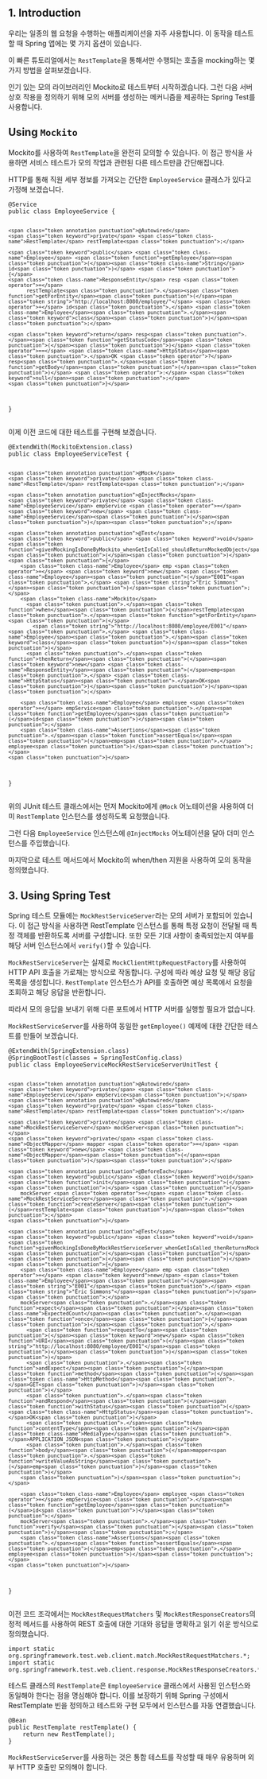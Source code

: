 <h2 id="1-introduction">1. Introduction</h2>
<p>우리는 일종의 웹 요청을 수행하는 애플리케이션을 자주 사용합니다. 이 동작을 테스트할 때 Spring 앱에는 몇 가지 옵션이 있습니다.</p>
<p>이 빠른 튜토리얼에서는 <code>RestTemplate</code>을 통해서만 수행되는 호출을 mocking하는 몇 가지 방법을 살펴보겠습니다.</p>
<p>인기 있는 모의 라이브러리인 Mockito로 테스트부터 시작하겠습니다. 그런 다음 서버 상호 작용을 정의하기 위해 모의 서버를 생성하는 메커니즘을 제공하는 Spring Test를 사용합니다.</p>
<h2 id="using-mockito">Using <code>Mockito</code></h2>
<p>Mockito를 사용하여 <code>RestTemplate</code>을 완전히 모의할 수 있습니다. 이 접근 방식을 사용하면 서비스 테스트가 모의 작업과 관련된 다른 테스트만큼 간단해집니다.</p>
<p>HTTP를 통해 직원 세부 정보를 가져오는 간단한 <code>EmployeeService</code> 클래스가 있다고 가정해 보겠습니다.</p>
<pre><code class="language-java"><span class="token annotation punctuation">@Service</span>
<span class="token keyword">public</span> <span class="token keyword">class</span> <span class="token class-name">EmployeeService</span> <span class="token punctuation">{</span>
    
    <span class="token annotation punctuation">@Autowired</span>
    <span class="token keyword">private</span> <span class="token class-name">RestTemplate</span> restTemplate<span class="token punctuation">;</span>

    <span class="token keyword">public</span> <span class="token class-name">Employee</span> <span class="token function">getEmployee</span><span class="token punctuation">(</span><span class="token class-name">String</span> id<span class="token punctuation">)</span> <span class="token punctuation">{</span>
	<span class="token class-name">ResponseEntity</span> resp <span class="token operator">=</span> 
          restTemplate<span class="token punctuation">.</span><span class="token function">getForEntity</span><span class="token punctuation">(</span><span class="token string">"http://localhost:8080/employee/"</span> <span class="token operator">+</span> id<span class="token punctuation">,</span> <span class="token class-name">Employee</span><span class="token punctuation">.</span><span class="token keyword">class</span><span class="token punctuation">)</span><span class="token punctuation">;</span>
        
	<span class="token keyword">return</span> resp<span class="token punctuation">.</span><span class="token function">getStatusCode</span><span class="token punctuation">(</span><span class="token punctuation">)</span> <span class="token operator">==</span> <span class="token class-name">HttpStatus</span><span class="token punctuation">.</span>OK <span class="token operator">?</span> resp<span class="token punctuation">.</span><span class="token function">getBody</span><span class="token punctuation">(</span><span class="token punctuation">)</span> <span class="token operator">:</span> <span class="token keyword">null</span><span class="token punctuation">;</span>
    <span class="token punctuation">}</span>
<span class="token punctuation">}</span></code></pre>
<p>이제 이전 코드에 대한 테스트를 구현해 보겠습니다.</p>
<pre><code class="language-java"><span class="token annotation punctuation">@ExtendWith</span><span class="token punctuation">(</span><span class="token class-name">MockitoExtension</span><span class="token punctuation">.</span><span class="token keyword">class</span><span class="token punctuation">)</span>
<span class="token keyword">public</span> <span class="token keyword">class</span> <span class="token class-name">EmployeeServiceTest</span> <span class="token punctuation">{</span>

    <span class="token annotation punctuation">@Mock</span>
    <span class="token keyword">private</span> <span class="token class-name">RestTemplate</span> restTemplate<span class="token punctuation">;</span>

    <span class="token annotation punctuation">@InjectMocks</span>
    <span class="token keyword">private</span> <span class="token class-name">EmployeeService</span> empService <span class="token operator">=</span> <span class="token keyword">new</span> <span class="token class-name">EmployeeService</span><span class="token punctuation">(</span><span class="token punctuation">)</span><span class="token punctuation">;</span>

    <span class="token annotation punctuation">@Test</span>
    <span class="token keyword">public</span> <span class="token keyword">void</span> <span class="token function">givenMockingIsDoneByMockito_whenGetIsCalled_shouldReturnMockedObject</span><span class="token punctuation">(</span><span class="token punctuation">)</span> <span class="token punctuation">{</span>
        <span class="token class-name">Employee</span> emp <span class="token operator">=</span> <span class="token keyword">new</span> <span class="token class-name">Employee</span><span class="token punctuation">(</span>“E001”<span class="token punctuation">,</span> <span class="token string">"Eric Simmons"</span><span class="token punctuation">)</span><span class="token punctuation">;</span>
        <span class="token class-name">Mockito</span>
          <span class="token punctuation">.</span><span class="token function">when</span><span class="token punctuation">(</span>restTemplate<span class="token punctuation">.</span><span class="token function">getForEntity</span><span class="token punctuation">(</span>
            <span class="token string">"http://localhost:8080/employee/E001"</span><span class="token punctuation">,</span> <span class="token class-name">Employee</span><span class="token punctuation">.</span><span class="token keyword">class</span><span class="token punctuation">)</span><span class="token punctuation">)</span>
          <span class="token punctuation">.</span><span class="token function">thenReturn</span><span class="token punctuation">(</span><span class="token keyword">new</span> <span class="token class-name">ResponseEntity</span><span class="token punctuation">(</span>emp<span class="token punctuation">,</span> <span class="token class-name">HttpStatus</span><span class="token punctuation">.</span>OK<span class="token punctuation">)</span><span class="token punctuation">)</span><span class="token punctuation">;</span>

        <span class="token class-name">Employee</span> employee <span class="token operator">=</span> empService<span class="token punctuation">.</span><span class="token function">getEmployee</span><span class="token punctuation">(</span>id<span class="token punctuation">)</span><span class="token punctuation">;</span>
        <span class="token class-name">Assertions</span><span class="token punctuation">.</span><span class="token function">assertEquals</span><span class="token punctuation">(</span>emp<span class="token punctuation">,</span> employee<span class="token punctuation">)</span><span class="token punctuation">;</span>
    <span class="token punctuation">}</span>
<span class="token punctuation">}</span></code></pre>
<p>위의 JUnit 테스트 클래스에서는 먼저 Mockito에게 <code>@Mock</code> 어노테이션을 사용하여 더미 <code>RestTemplate</code> 인스턴스를 생성하도록 요청했습니다.</p>
<p>그런 다음 <code>EmployeeService</code> 인스턴스에 <code>@InjectMocks</code> 어노테이션을 달아 더미 인스턴스를 주입했습니다.</p>
<p>마지막으로 테스트 메서드에서 Mockito의 when/then 지원을 사용하여 모의 동작을 정의했습니다.</p>
<h2 id="3-using-spring-test">3. Using Spring Test</h2>
<p>Spring 테스트 모듈에는 <code>MockRestServiceServer</code>라는 모의 서버가 포함되어 있습니다. 이 접근 방식을 사용하면 RestTemplate 인스턴스를 통해 특정 요청이 전달될 때 특정 객체를 반환하도록 서버를 구성합니다. 또한 모든 기대 사항이 충족되었는지 여부를 해당 서버 인스턴스에서 <code>verify()</code>할 수 있습니다.</p>
<p><code>MockRestServiceServer</code>는 실제로 <code>MockClientHttpRequestFactory</code>를 사용하여 HTTP API 호출을 가로채는 방식으로 작동합니다. 구성에 따라 예상 요청 및 해당 응답 목록을 생성합니다. <code>RestTemplate</code> 인스턴스가 API를 호출하면 예상 목록에서 요청을 조회하고 해당 응답을 반환합니다.</p>
<p>따라서 모의 응답을 보내기 위해 다른 포트에서 HTTP 서버를 실행할 필요가 없습니다.</p>
<p><code>MockRestServiceServer</code>를 사용하여 동일한 <code>getEmployee()</code> 예제에 대한 간단한 테스트를 만들어 보겠습니다.</p>
<pre><code class="language-java"><span class="token annotation punctuation">@ExtendWith</span><span class="token punctuation">(</span><span class="token class-name">SpringExtension</span><span class="token punctuation">.</span><span class="token keyword">class</span><span class="token punctuation">)</span>
<span class="token annotation punctuation">@SpringBootTest</span><span class="token punctuation">(</span>classes <span class="token operator">=</span> <span class="token class-name">SpringTestConfig</span><span class="token punctuation">.</span><span class="token keyword">class</span><span class="token punctuation">)</span>
<span class="token keyword">public</span> <span class="token keyword">class</span> <span class="token class-name">EmployeeServiceMockRestServiceServerUnitTest</span> <span class="token punctuation">{</span>

    <span class="token annotation punctuation">@Autowired</span>
    <span class="token keyword">private</span> <span class="token class-name">EmployeeService</span> empService<span class="token punctuation">;</span>
    <span class="token annotation punctuation">@Autowired</span>
    <span class="token keyword">private</span> <span class="token class-name">RestTemplate</span> restTemplate<span class="token punctuation">;</span>

    <span class="token keyword">private</span> <span class="token class-name">MockRestServiceServer</span> mockServer<span class="token punctuation">;</span>
    <span class="token keyword">private</span> <span class="token class-name">ObjectMapper</span> mapper <span class="token operator">=</span> <span class="token keyword">new</span> <span class="token class-name">ObjectMapper</span><span class="token punctuation">(</span><span class="token punctuation">)</span><span class="token punctuation">;</span>

    <span class="token annotation punctuation">@BeforeEach</span>
    <span class="token keyword">public</span> <span class="token keyword">void</span> <span class="token function">init</span><span class="token punctuation">(</span><span class="token punctuation">)</span> <span class="token punctuation">{</span>
        mockServer <span class="token operator">=</span> <span class="token class-name">MockRestServiceServer</span><span class="token punctuation">.</span><span class="token function">createServer</span><span class="token punctuation">(</span>restTemplate<span class="token punctuation">)</span><span class="token punctuation">;</span>
    <span class="token punctuation">}</span>
    
    <span class="token annotation punctuation">@Test</span>                                                                                          
    <span class="token keyword">public</span> <span class="token keyword">void</span> <span class="token function">givenMockingIsDoneByMockRestServiceServer_whenGetIsCalled_thenReturnsMockedObject</span><span class="token punctuation">(</span><span class="token punctuation">)</span><span class="token punctuation">(</span><span class="token punctuation">)</span> <span class="token punctuation">{</span>   
        <span class="token class-name">Employee</span> emp <span class="token operator">=</span> <span class="token keyword">new</span> <span class="token class-name">Employee</span><span class="token punctuation">(</span><span class="token string">"E001"</span><span class="token punctuation">,</span> <span class="token string">"Eric Simmons"</span><span class="token punctuation">)</span><span class="token punctuation">;</span>
        mockServer<span class="token punctuation">.</span><span class="token function">expect</span><span class="token punctuation">(</span><span class="token class-name">ExpectedCount</span><span class="token punctuation">.</span><span class="token function">once</span><span class="token punctuation">(</span><span class="token punctuation">)</span><span class="token punctuation">,</span> 
          <span class="token function">requestTo</span><span class="token punctuation">(</span><span class="token keyword">new</span> <span class="token function">URI</span><span class="token punctuation">(</span><span class="token string">"http://localhost:8080/employee/E001"</span><span class="token punctuation">)</span><span class="token punctuation">)</span><span class="token punctuation">)</span>
          <span class="token punctuation">.</span><span class="token function">andExpect</span><span class="token punctuation">(</span><span class="token function">method</span><span class="token punctuation">(</span><span class="token class-name">HttpMethod</span><span class="token punctuation">.</span>GET<span class="token punctuation">)</span><span class="token punctuation">)</span>
          <span class="token punctuation">.</span><span class="token function">andRespond</span><span class="token punctuation">(</span><span class="token function">withStatus</span><span class="token punctuation">(</span><span class="token class-name">HttpStatus</span><span class="token punctuation">.</span>OK<span class="token punctuation">)</span>
          <span class="token punctuation">.</span><span class="token function">contentType</span><span class="token punctuation">(</span><span class="token class-name">MediaType</span><span class="token punctuation">.</span>APPLICATION_JSON<span class="token punctuation">)</span>
          <span class="token punctuation">.</span><span class="token function">body</span><span class="token punctuation">(</span>mapper<span class="token punctuation">.</span><span class="token function">writeValueAsString</span><span class="token punctuation">(</span>emp<span class="token punctuation">)</span><span class="token punctuation">)</span>
        <span class="token punctuation">)</span><span class="token punctuation">;</span>                                   
                       
        <span class="token class-name">Employee</span> employee <span class="token operator">=</span> empService<span class="token punctuation">.</span><span class="token function">getEmployee</span><span class="token punctuation">(</span>id<span class="token punctuation">)</span><span class="token punctuation">;</span>
        mockServer<span class="token punctuation">.</span><span class="token function">verify</span><span class="token punctuation">(</span><span class="token punctuation">)</span><span class="token punctuation">;</span>
        <span class="token class-name">Assertions</span><span class="token punctuation">.</span><span class="token function">assertEquals</span><span class="token punctuation">(</span>emp<span class="token punctuation">,</span> employee<span class="token punctuation">)</span><span class="token punctuation">;</span>                                                        
    <span class="token punctuation">}</span>
<span class="token punctuation">}</span></code></pre>
<p>이전 코드 조각에서는 <code>MockRestRequestMatchers</code> 및 <code>MockRestResponseCreators</code>의 정적 메서드를 사용하여 REST 호출에 대한 기대와 응답을 명확하고 읽기 쉬운 방식으로 정의했습니다.</p>
<pre><code class="language-java"><span class="token keyword">import</span> <span class="token keyword">static</span> <span class="token namespace">org<span class="token punctuation">.</span>springframework<span class="token punctuation">.</span>test<span class="token punctuation">.</span>web<span class="token punctuation">.</span>client<span class="token punctuation">.</span>match</span><span class="token punctuation">.</span><span class="token class-name">MockRestRequestMatchers</span><span class="token punctuation">.</span>*<span class="token punctuation">;</span>      
<span class="token keyword">import</span> <span class="token keyword">static</span> <span class="token namespace">org<span class="token punctuation">.</span>springframework<span class="token punctuation">.</span>test<span class="token punctuation">.</span>web<span class="token punctuation">.</span>client<span class="token punctuation">.</span>response</span><span class="token punctuation">.</span><span class="token class-name">MockRestResponseCreators</span><span class="token punctuation">.</span>*<span class="token punctuation">;</span></code></pre>
<p>테스트 클래스의 <code>RestTemplate</code>은 <code>EmployeeService</code> 클래스에서 사용된 인스턴스와 동일해야 한다는 점을 명심해야 합니다. 이를 보장하기 위해 Spring 구성에서 RestTemplate 빈을 정의하고 테스트와 구현 모두에서 인스턴스를 자동 연결했습니다.</p>
<pre><code class="language-java"><span class="token annotation punctuation">@Bean</span>
<span class="token keyword">public</span> <span class="token class-name">RestTemplate</span> <span class="token function">restTemplate</span><span class="token punctuation">(</span><span class="token punctuation">)</span> <span class="token punctuation">{</span>
    <span class="token keyword">return</span> <span class="token keyword">new</span> <span class="token class-name">RestTemplate</span><span class="token punctuation">(</span><span class="token punctuation">)</span><span class="token punctuation">;</span>
<span class="token punctuation">}</span></code></pre>
<p><code>MockRestServiceServer</code>를 사용하는 것은 통합 테스트를 작성할 때 매우 유용하며 외부 HTTP 호출만 모의해야 합니다.</p>